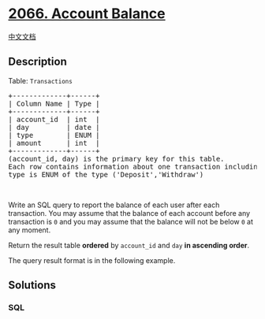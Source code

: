 # [2066. Account Balance](https://leetcode.com/problems/account-balance)

[中文文档](/solution/2000-2099/2066.Account%20Balance/README.md)

## Description

<p>Table: <code>Transactions</code></p>

<pre>
+-------------+------+
| Column Name | Type |
+-------------+------+
| account_id  | int  |
| day         | date |
| type        | ENUM |
| amount      | int  |
+-------------+------+
(account_id, day) is the primary key for this table.
Each row contains information about one transaction including the transaction type and the amount.
type is ENUM of the type (&#39;Deposit&#39;,&#39;Withdraw&#39;) 
</pre>

<p>&nbsp;</p>

<p>Write an SQL query to report the balance of each user after each transaction. You may assume that the balance of each account before any transaction is <code>0</code> and you may assume that the balance will not be below <code>0</code> at any moment.</p>

<p>Return the result table <strong>ordered</strong> by <code>account_id</code> and <code>day</code> <strong>in ascending order</strong>.</p>

<p>The query result format is in the following example.</p>

## Solutions

<!-- tabs:start -->

### **SQL**

```sql

```

<!-- tabs:end -->
